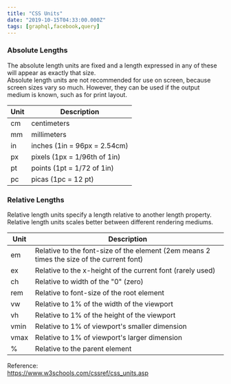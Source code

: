```yaml
---
title: "CSS Units"
date: "2019-10-15T04:33:00.000Z"
tags: [graphql,facebook,query]
---
```


### Absolute Lengths
The absolute length units are fixed and a length expressed in any of these will appear as exactly that size.  
Absolute length units are not recommended for use on screen, because screen sizes vary so much. However, they can be used if the output medium is known, such as for print layout.

<table>
  <thead>
    <tr>
      <th>Unit</th>
      <th>Description</th>
    </tr>
  </thead>
  <tbody>
    <tr>
      <td>cm</td>
      <td>centimeters</td>
    </tr>
    <tr>
      <td>mm</td>
      <td>millimeters</td>
    </tr>
    <tr>
      <td>in</td>
      <td>inches (1in = 96px = 2.54cm)</td>
    </tr>
    <tr>
      <td>px</td>
      <td>pixels (1px = 1/96th of 1in)</td>
    </tr>
    <tr>
      <td>pt</td>
      <td>points (1pt = 1/72 of 1in)</td>
    </tr>
    <tr>
      <td>pc</td>
      <td>picas (1pc = 12 pt)</td>
    </tr>
  </tbody>
</table>

### Relative Lengths
Relative length units specify a length relative to another length property. Relative length units scales better between different rendering mediums.

<table>
  <thead>
    <tr>
      <th>Unit</th>
      <th>Description</th>
    </tr>
  </thead>
  <tbody>
    <tr>
      <td>em</td>
      <td>Relative to the font-size of the element (2em means 2 times the size of the current font)</td>
    </tr>
    <tr>
      <td>ex</td>
      <td>Relative to the x-height of the current font (rarely used)</td>
    </tr>
    <tr>
      <td>ch</td>
      <td>Relative to width of the "0" (zero)</td>
    </tr>
    <tr>
      <td>rem</td>
      <td>Relative to font-size of the root element</td>
    </tr>
    <tr>
      <td>vw</td>
      <td>Relative to 1% of the width of the viewport</td>
    </tr>
    <tr>
      <td>vh</td>
      <td>Relative to 1% of the height of the viewport</td>
    </tr>
    <tr>
      <td>vmin</td>
      <td>	Relative to 1% of viewport's smaller dimension</td>
    </tr>
    <tr>
      <td>vmax</td>
      <td>Relative to 1% of viewport's larger dimension</td>
    </tr>
    <tr>
      <td>%</td>
      <td>Relative to the parent element</td>
    </tr>
  </tbody>
</table>

Reference:  
https://www.w3schools.com/cssref/css_units.asp